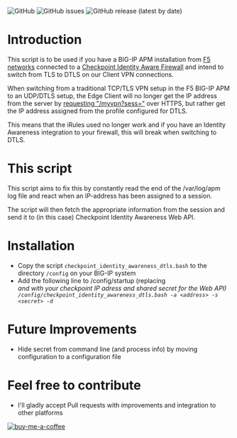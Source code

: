 ![GitHub](https://img.shields.io/github/license/EvTheFuture/big-ip-apm-dtls-client_ip_from_log)
![GitHub issues](https://img.shields.io/github/issues/EvTheFuture/big-ip-apm-dtls-client_ip_from_log)
![GitHub release (latest by date)](https://img.shields.io/github/v/release/EvTheFuture/big-ip-apm-dtls-client_ip_from_log)

# Introduction
This script is to be used if you have a BIG-IP APM installation from [F5 networks](https://www.f5.com) connected to a [Checkpoint Identity Aware Firewall](https://www.checkpoint.com/quantum/next-generation-firewall/identity-awareness/) and intend to switch from TLS to DTLS on our Client VPN connections.

When switching from a traditional TCP/TLS VPN setup in the F5 BIG-IP APM to an UDP/DTLS setup, the Edge Client will no longer get the IP address from the server by [requesting "/myvpn?sess="](https://devcentral.f5.com/s/articles/integrate-f5-ssl-vpn-with-checkpoint-identity-awareness-1149) over HTTPS, but rather get the IP address assigned from the profile configured for DTLS.

This means that the iRules used no longer work and if you have an Identity Awareness integration to your firewall, this will break when switching to DTLS.

# This script
This script aims to fix this by constantly read the end of the /var/log/apm log file and react when an IP-address has been assigned to a session.

The script will then fetch the appropriate information from the session and send it to (in this case) Checkpoint Identity Awareness Web API.

# Installation
* Copy the script `checkpoint_identity_awareness_dtls.bash` to the directory `/config` on your BIG-IP system
* Add the following line to /config/startup (replacing <address> and <secret> with your checkpoint IP adress and shared secret for the Web API) `/config/checkpoint_identity_awareness_dtls.bash -a <address> -s <secret> -d`

# Future Improvements
* Hide secret from command line (and process info) by moving configuration to a configuration file

# Feel free to contribute
* I'll gladly accept Pull requests with improvements and integration to other platforms

[![buy-me-a-coffee](https://www.buymeacoffee.com/assets/img/custom_images/orange_img.png)](https://www.buymeacoffee.com/EvTheFuture)
